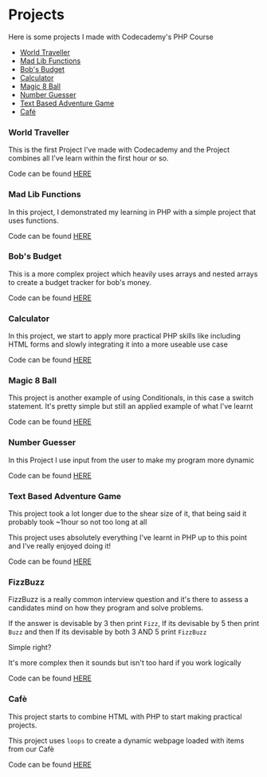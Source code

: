 # Projects

Here is some projects I made with Codecademy's PHP Course

- [World Traveller](#world-traveller)
- [Mad Lib Functions](#mad-lib-functions)
- [Bob's Budget](#bobs-budget)
- [Calculator](#calculator)
- [Magic 8 Ball](#magic-8-ball)
- [Number Guesser](#number-guesser)
- [Text Based Adventure Game](#text-based-adventure-game)
- [Café](#cafè)

### World Traveller

This is the first Project I've made with Codecademy and the Project combines all I've learn within the first hour or so. 

Code can be found [HERE](https://github.com/KodeyThomas/BackendDev/tree/master/07-PHP/Projects/world-traveller.php)

### Mad Lib Functions

In this project, I demonstrated my learning in PHP with a simple project that uses functions. 

Code can be found [HERE](https://github.com/KodeyThomas/BackendDev/tree/master/07-PHP/Projects/mad-lib-functions.php)

### Bob's Budget

This is a more complex project which heavily uses arrays and nested arrays to create a budget tracker for bob's money. 

Code can be found [HERE](https://github.com/KodeyThomas/BackendDev/tree/master/07-PHP/Projects/bobs-budget.php)

### Calculator

In this project, we start to apply more practical PHP skills like including HTML forms and slowly integrating it into a more useable use case

Code can be found [HERE](https://github.com/KodeyThomas/BackendDev/tree/master/07-PHP/Projects/Caclulator)

### Magic 8 Ball

This project is another example of using Conditionals, in this case a switch statement. It's pretty simple but still an applied example of what I've learnt

Code can be found [HERE](https://github.com/KodeyThomas/BackendDev/tree/master/07-PHP/Projects/magic-8-ball.php)

### Number Guesser

In this Project I use input from the user to make my program more dynamic

Code can be found [HERE](https://github.com/KodeyThomas/BackendDev/tree/master/07-PHP/Projects/number-guesser.php)

### Text Based Adventure Game

This project took a lot longer due to the shear size of it, that being said it probably took ~1hour so not too long at all

This project uses absolutely everything I've learnt in PHP up to this point and I've really enjoyed doing it!

Code can be found [HERE](https://github.com/KodeyThomas/BackendDev/tree/master/07-PHP/Projects/text-based-adventure)

### FizzBuzz

FizzBuzz is a really common interview question and it's there to assess a candidates mind on how they program and solve problems.

If the answer is devisable by 3 then print `Fizz`, If its devisable by 5 then print `Buzz` and then If its devisable by both 3 AND 5 print `FizzBuzz`

Simple right?

It's more complex then it sounds but isn't too hard if you work logically

Code can be found [HERE](https://github.com/KodeyThomas/BackendDev/tree/master/07-PHP/Projects/fizzbuzz.php)

### Cafè

This project starts to combine HTML with PHP to start making practical projects.

This project uses `loops` to create a dynamic webpage loaded with items from our Cafè 

Code can be found [HERE](https://github.com/KodeyThomas/BackendDev/tree/master/07-PHP/Projects/cafe.php)